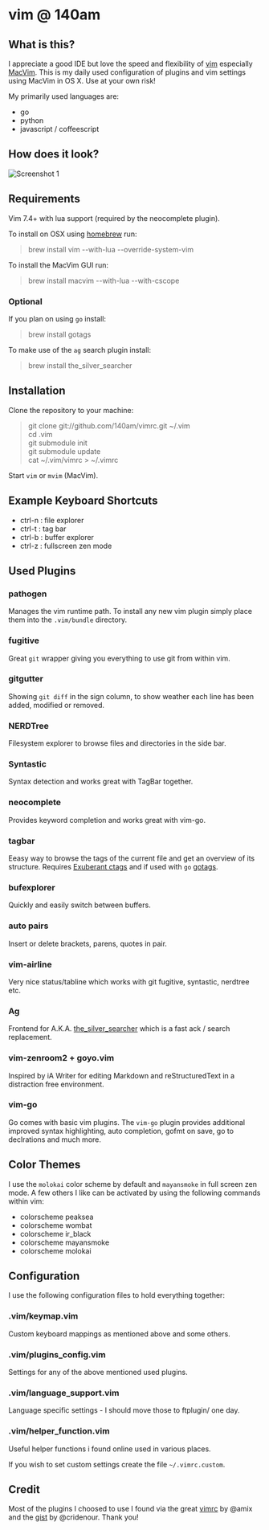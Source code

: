# vim @ 140am

## What is this?

I appreciate a good IDE but love the speed and flexibility of [vim](http://www.vim.org/) especially [MacVim](https://github.com/macvim-dev/macvim). This is my daily used configuration of plugins and vim settings using MacVim in OS X. Use at your own risk!

My primarily used languages are:

- go
- python
- javascript / coffeescript


## How does it look?

![Screenshot 1](http://get.140.am/i/iIaAUTiMJM_TxcFqKf-lQWS56rtgGI0qxkgE6IVpEDk.png)


## Requirements

Vim 7.4+ with lua support (required by the neocomplete plugin).

To install on OSX using [homebrew](http://brew.sh/) run:

> brew install vim --with-lua --override-system-vim

To install the MacVim GUI run:

> brew install macvim --with-lua --with-cscope

### Optional

If you plan on using `go` install:

> brew install gotags

To make use of the `ag` search plugin install:

> brew install the_silver_searcher

## Installation

Clone the repository to your machine:

> git clone git://github.com/140am/vimrc.git ~/.vim  
> cd .vim  
> git submodule init  
> git submodule update  
> cat ~/.vim/vimrc > ~/.vimrc

Start `vim` or `mvim` (MacVim).


## Example Keyboard Shortcuts

- ctrl-n : file explorer
- ctrl-t : tag bar
- ctrl-b : buffer explorer
- ctrl-z : fullscreen zen mode


## Used Plugins

### pathogen
Manages the vim runtime path. To install any new vim plugin simply place them into the `.vim/bundle` directory.

### fugitive
Great `git` wrapper giving you everything to use git from within vim.

### gitgutter
Showing `git diff` in the sign column, to show weather each line has been added, modified or removed.

### NERDTree
Filesystem explorer to browse files and directories in the side bar.

### Syntastic
Syntax detection and works great with TagBar together.

### neocomplete
Provides keyword completion and works great with vim-go.

### tagbar
Eeasy way to browse the tags of the current file and get an overview of its structure. Requires [Exuberant ctags](http://ctags.sourceforge.net/) and if used with `go` [gotags](https://github.com/jstemmer/gotags).

### bufexplorer
Quickly and easily switch between buffers.

### auto pairs
Insert or delete brackets, parens, quotes in pair.

### vim-airline
Very nice status/tabline which works with git fugitive, syntastic, nerdtree etc.

### Ag
Frontend for A.K.A. [the_silver_searcher](https://github.com/ggreer/the_silver_searcher) which is a fast ack / search replacement. 

### vim-zenroom2 + goyo.vim
Inspired by iA Writer for editing Markdown and reStructuredText in a distraction free environment.

### vim-go
Go comes with basic vim plugins. The `vim-go` plugin provides additional improved syntax highlighting, auto completion, gofmt on save, go to declrations and much more.


## Color Themes

I use the `molokai` color scheme by default and `mayansmoke` in full screen zen mode. A few others I like can be activated by using the following commands within vim:

- colorscheme peaksea
- colorscheme wombat
- colorscheme ir_black
- colorscheme mayansmoke
- colorscheme molokai


## Configuration

I use the following configuration files to hold everything together:

### .vim/keymap.vim
Custom keyboard mappings as mentioned above and some others.

### .vim/plugins_config.vim
Settings for any of the above mentioned used plugins.

### .vim/language_support.vim
Language specific settings - I should move those to ftplugin/ one day.

### .vim/helper_function.vim
Useful helper functions i found online used in various places.

If you wish to set custom settings create the file `~/.vimrc.custom`.


## Credit

Most of the plugins I choosed to use I found via the great [vimrc](https://github.com/amix/vimrc) by @amix and the [gist](https://gist.github.com/cridenour/74e7635275331d5afa6b) by @cridenour. Thank you!


